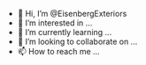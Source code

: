 - 👋 Hi, I’m @EisenbergExteriors
- 👀 I’m interested in ...
- 🌱 I’m currently learning ...
- 💞️ I’m looking to collaborate on ...
- 📫 How to reach me ...

<!---
EisenbergExteriors/EisenbergExteriors is a ✨ special ✨ repository because its `README.md` (this file) appears on your GitHub profile.
You can click the Preview link to take a look at your changes.
--->
